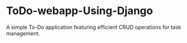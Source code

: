 # ToDo-webapp-Using-Django
A simple To-Do application featuring efficient CRUD operations for task management.
